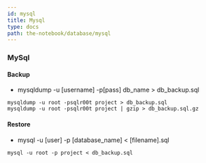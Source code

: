 ```yaml
---
id: mysql
title: Mysql
type: docs
path: the-notebook/database/mysql
---
```


### MySql

#### Backup

- mysqldump -u [username] -p[pass] db_name > db_backup.sql

```
mysqldump -u root -psqlr00t project > db_backup.sql
mysqldump -u root -psqlr00t project | gzip > db_backup.sql.gz
```

#### Restore

- mysql -u [user] -p [database_name] < [filename].sql

```
mysql -u root -p project < db_backup.sql
```
